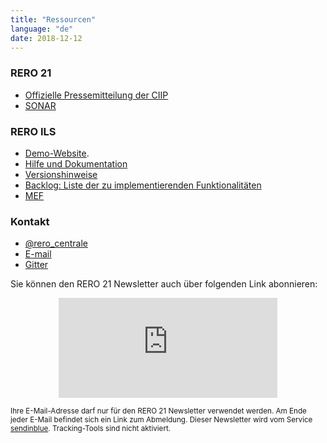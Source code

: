 ```yaml
---
title: "Ressourcen"
language: "de"
date: 2018-12-12
---
```


### RERO 21

- [Offizielle Pressemitteilung der CIIP](https://www.rero.ch/pdfview.php?section=communique&filename=ciip_pressemitteilung.pdf)
- [SONAR](https://sonar.ch)

### RERO ILS

- [Demo-Website](https://ils.test.rero.ch).
- [Hilfe und Dokumentation](https://ils.test.rero.ch/help/home/)
- [Versionshinweise](https://github.com/rero/rero-ils/releases)
- [Backlog: Liste der zu implementierenden Funktionalitäten](https://tree.taiga.io/project/rero21-reroils/backlog)
- [MEF](https://mef.test.rero.ch)

### Kontakt

- [<i class="fab fa-twitter"></i> @rero_centrale](https://twitter.com/rero_centrale)
- [<i class="far fa-envelope"></i> E-mail](mailto:info@rero.ch)
- [<i class="far fa-comments"></i> Gitter](https://gitter.im/rero/reroils)

Sie können den RERO 21 Newsletter auch über folgenden Link abonnieren:

<div class="p-2 rero21-iframe">
<iframe width="350" height="160" src="https://my.sendinblue.com/users/subscribe/js_id/3sjlc/id/4" frameborder="0" scrolling="auto" allowfullscreen style="display: block;margin-left: auto;margin-right: auto;"></iframe><p class="p-2"><small>Ihre E-Mail-Adresse darf nur für den RERO 21 Newsletter verwendet werden. Am Ende jeder E-Mail befindet sich ein Link zum Abmeldung. Dieser Newsletter wird vom Service <a href="https://www.sendinblue.com/gdpr/">sendinblue</a>. Tracking-Tools sind nicht aktiviert.</small></p>
</div>


